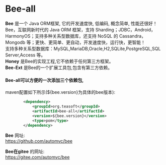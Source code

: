 
Bee-all
=========
**Bee** 是一个 Java ORM框架, 它的开发速度快, 低编码, 概念简单, 性能还很好！  
Bee，互联网新时代的 Java ORM 框架，支持 Sharding；JDBC，Android，HarmonyOS；支持多种关系型数据库，还支持 NoSQL 的 Cassandra，Mongodb 等；更快、更简单、更自动，开发速度快，运行快，更智能！  
支持多种关系型数据库：MySQL,MariaDB,Oracle,H2,SQLite,PostgreSQL,SQL Server,Access 等。     
**Honey** 是Bee的实现工程,它不依赖于任何第三方框架。  
**Bee-Ext** 是Bee的一个扩展工具包,包含有第三方依赖。  

#### **Bee-all**可以方便的一次添加三个依赖包,  
maven配置如下所示(${bee.version}为具体的bee版本):	

```xml
		<dependency>
			<groupId>org.teasoft</groupId>
			<artifactId>bee-all</artifactId>
			<version>${bee.version}</version>
			<type>pom</type>
		</dependency>
```


**Bee** 网址:  
https://github.com/automvc/bee  

**Bee在gitee** 的网址:  
https://gitee.com/automvc/bee
